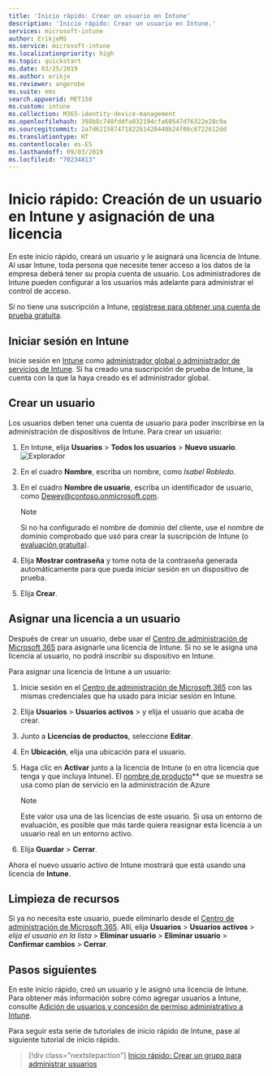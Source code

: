 ```yaml
---
title: 'Inicio rápido: Crear un usuario en Intune'
description: 'Inicio rápido: Crear un usuario en Intune.'
services: microsoft-intune
author: ErikjeMS
ms.service: microsoft-intune
ms.localizationpriority: high
ms.topic: quickstart
ms.date: 03/25/2019
ms.author: erikje
ms.reviewer: angerobe
ms.suite: ems
search.appverid: MET150
ms.custom: intune
ms.collection: M365-identity-device-management
ms.openlocfilehash: 398b8c748fddfa032194cfa60547d76322e28c9a
ms.sourcegitcommit: 2a7d621587471822b1428440b24f08c8722612dd
ms.translationtype: HT
ms.contentlocale: es-ES
ms.lasthandoff: 09/03/2019
ms.locfileid: "70234813"
---
```

# <a name="quickstart-create-a-user-in-intune-and-assign-them-a-license"></a>Inicio rápido: Creación de un usuario en Intune y asignación de una licencia

En este inicio rápido, creará un usuario y le asignará una licencia de Intune. Al usar Intune, toda persona que necesite tener acceso a los datos de la empresa deberá tener su propia cuenta de usuario. Los administradores de Intune pueden configurar a los usuarios más adelante para administrar el control de acceso.

Si no tiene una suscripción a Intune, [regístrese para obtener una cuenta de prueba gratuita](free-trial-sign-up.md).

## <a name="sign-in-to-intune"></a>Iniciar sesión en Intune

Inicie sesión en [Intune](https://aka.ms/intuneportal) como [administrador global o administrador de servicios de Intune](users-add.md#types-of-administrators). Si ha creado una suscripción de prueba de Intune, la cuenta con la que la haya creado es el administrador global.

## <a name="create-a-user"></a>Crear un usuario

Los usuarios deben tener una cuenta de usuario para poder inscribirse en la administración de dispositivos de Intune. Para crear un usuario:

1. En Intune, elija **Usuarios** > **Todos los usuarios** > **Nuevo usuario**.
![Explorador](media/quickstart-create-user/create-user.png)
2. En el cuadro **Nombre**, escriba un nombre, como *Isabel Robledo*.
3. En el cuadro **Nombre de usuario**, escriba un identificador de usuario, como Dewey@contoso.onmicrosoft.com.

    > [!NOTE]
    > Si no ha configurado el nombre de dominio del cliente, use el nombre de dominio comprobado que usó para crear la suscripción de Intune (o [evaluación gratuita](free-trial-sign-up.md#sign-up-for-a-microsoft-intune-free-trial)). 

4. Elija **Mostrar contraseña** y tome nota de la contraseña generada automáticamente para que pueda iniciar sesión en un dispositivo de prueba.
5. Elija **Crear**.

## <a name="assign-a-license-to-the-user"></a>Asignar una licencia a un usuario

Después de crear un usuario, debe usar el [Centro de administración de Microsoft 365](http://go.microsoft.com/fwlink/p/?LinkId=698854) para asignarle una licencia de Intune. Si no se le asigna una licencia al usuario, no podrá inscribir su dispositivo en Intune. 

Para asignar una licencia de Intune a un usuario:

1. Inicie sesión en el [Centro de administración de Microsoft 365](http://go.microsoft.com/fwlink/p/?LinkId=698854) con las mismas credenciales que ha usado para iniciar sesión en Intune.
2. Elija **Usuarios** > **Usuarios activos** > y elija el usuario que acaba de crear.
3. Junto a **Licencias de productos**, seleccione **Editar**.
4. En **Ubicación**, elija una ubicación para el usuario.
5. Haga clic en **Activar** junto a la licencia de Intune (o en otra licencia que tenga y que incluya Intune). El [nombre de producto](https://docs.microsoft.com/azure/active-directory/users-groups-roles/licensing-service-plan-reference)** que se muestra se usa como plan de servicio en la administración de Azure 

   > [!NOTE]
   > Este valor usa una de las licencias de este usuario. Si usa un entorno de evaluación, es posible que más tarde quiera reasignar esta licencia a un usuario real en un entorno activo.
6. Elija **Guardar** > **Cerrar**.

Ahora el nuevo usuario activo de Intune mostrará que está usando una licencia de **Intune**.

## <a name="clean-up-resources"></a>Limpieza de recursos

Si ya no necesita este usuario, puede eliminarlo desde el [Centro de administración de Microsoft 365](http://go.microsoft.com/fwlink/p/?LinkId=698854). Allí, elija **Usuarios** > **Usuarios activos** > *elija el usuario en la lista* > **Eliminar usuario** > **Eliminar usuario** > **Confirmar cambios** > **Cerrar**.

## <a name="next-steps"></a>Pasos siguientes

En este inicio rápido, creó un usuario y le asignó una licencia de Intune. Para obtener más información sobre cómo agregar usuarios a Intune, consulte [Adición de usuarios y concesión de permiso administrativo a Intune](users-add.md).

Para seguir esta serie de tutoriales de inicio rápido de Intune, pase al siguiente tutorial de inicio rápido.

> [!div class="nextstepaction"]
> [Inicio rápido: Crear un grupo para administrar usuarios](quickstart-create-group.md)
